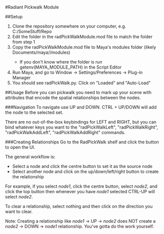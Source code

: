 #Radiant Pickwalk Module

##Setup
1. Clone the repository somewhere on your computer, e.g. C:/SomeStuff/Repo
2. Edit the folder in the radPickWalkModule.mod file to match the folder from step 1
3. Copy the radPickWalkModule.mod file to Maya's modules folder (likely Documents/maya/<version>/modules)
    * If you don't know where the folder is run getenv(MAYA_MODULE_PATH) in the Script Editor
4. Run Maya, and go to Window -> Settings/Preferences -> Plug-in Manager
5. You should see radPickWalk.py. Click on "Loaded" and "Auto-Load"


##Usage
Before you can pickwalk you need to mark up your scene with attributes that encode the
spatial relationships between the nodes.

###Navigation
To navigate use UP and DOWN. CTRL + UP/DOWN will add the node to the selected set.

There are no out-of-the-box keybindings for LEFT and RIGHT, but you can bind whatever keys you want
to the "radPickWalkLeft", "radPickWalkRight", "radPickWalkAddLeft", "radPickWalkAddRight" commands.

###Creating Relationships
Go to the RadPickWalk shelf and click the button to open the UI.

The general workflow is:
* Select a node and click the centre button to set it as the source node
* Select another node and click on the up/down/left/right button to create the relationship

For example, if you select _node1_, click the centre button, select _node2_, and click the top button then
whenever you have _node1_ selected CTRL-UP will select _node2_.

To clear a relationship, select nothing and then click on the direction you want to clear.

Note: Creating a relationship like _node1_ -> UP -> _node2_ does NOT create a _node2_ -> DOWN -> _node1_ relationship. You've gotta do the work yourself.
